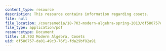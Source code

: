 ```yaml
---
content_type: resource
description: This resource contains information regarding cosets.
file: null
file_location: /coursemedia/18-703-modern-algebra-spring-2013/df580757da0149c376f1fda29bf82a91_MIT18_703S13_pra_l_3.pdf
file_type: application/pdf
resourcetype: Document
title: 18.703 Modern Algebra, Cosets
uid: df580757-da01-49c3-76f1-fda29bf82a91
---
```

